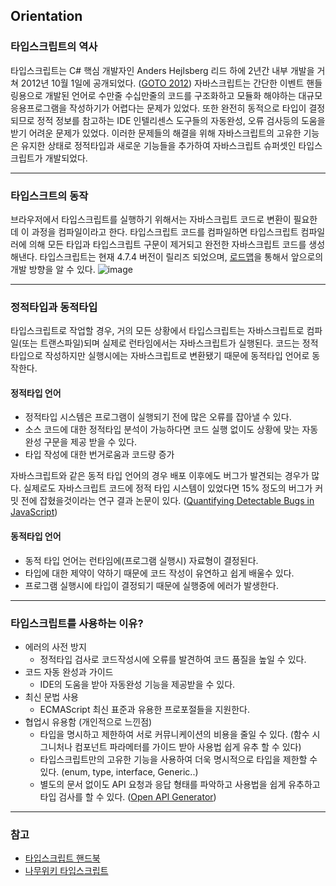 ## Orientation

### 타입스크립트의 역사
타입스크립트는 C# 핵심 개발자인 Anders Hejlsberg 리드 하에 2년간 내부 개발을 거쳐 2012년 10월 1일에 공개되었다. ([GOTO 2012](https://www.youtube.com/watch?v=3dqZW_DqHIQ&ab_channel=GOTOConferences))
자바스크립트는 간단한 이벤트 핸들링용으로 개발된 언어로 수만줄 수십만줄의 코드를 구조화하고 모듈화 해야하는 대규모 응용프로그램을 작성하기가 어렵다는 문제가 있었다. 
또한 완전히 동적으로 타입이 결정되므로 정적 정보를 참고하는 IDE 인텔리센스 도구들의 자동완성, 오류 검사등의 도움을 받기 어려운 문제가 있었다.
이러한 문제들의 해결을 위해 자바스크립트의 고유한 기능은 유지한 상태로 정적타입과 새로운 기능들을 추가하여 자바스크립트 슈퍼셋인 타입스크립트가 개발되었다.

---
### 타입스크트의 동작
브라우저에서 타입스크립트를 실행하기 위해서는 자바스크립트 코드로 변환이 필요한데 이 과정을 컴파일이라고 한다.
타입스크립트 코드를 컴파일하면 타입스크립트 컴파일러에 의해 모든 타입과 타입스크립트 구문이 제거되고 완전한 자바스크립트 코드를 생성해낸다.
타입스크립트는 현재 4.7.4 버전이 릴리즈 되었으며, [로드맵](https://github.com/Microsoft/TypeScript/wiki/Roadmap)을 통해서 앞으로의 개발 방향을 알 수 있다.
![image](https://user-images.githubusercontent.com/6733004/176998645-88978d10-221b-44d0-b6da-7f7b50554cba.png)


---
### 정적타입과 동적타입
타입스크립트로 작업할 경우, 거의 모든 상황에서 타입스크립트는 자바스크립트로 컴파일(또는 트랜스파일)되며 실제로 런타임에서는 자바스크립트가 실행된다. 
코드는 정적타입으로 작성하지만 실행시에는 자바스크립트로 변환됐기 때문에 동적타입 언어로 동작한다.

#### 정적타입 언어
- 정적타입 시스템은 프로그램이 실행되기 전에 많은 오류를 잡아낼 수 있다.
- 소스 코드에 대한 정적타입 분석이 가능하다면 코드 실행 없이도 상황에 맞는 자동 완성 구문을 제공 받을 수 있다.
- 타입 작성에 대한 번거로움과 코드량 증가

자바스크립트와 같은 동적 타입 언어의 경우 배포 이후에도 버그가 발견되는 경우가 많다. 실제로도 자바스크립트 코드에 정적 타입 시스템이 있었다면 15% 정도의 버그가 커밋 전에 잡혔을것이라는 연구 결과 논문이 있다. ([Quantifying Detectable Bugs in JavaScript](https://www.microsoft.com/en-us/research/wp-content/uploads/2017/09/gao2017javascript.pdf))

#### 동적타입 언어
- 동적 타입 언어는 런타임에(프로그램 실행시) 자료형이 결정된다.
- 타입에 대한 제약이 약하기 때문에 코드 작성이 유연하고 쉽게 배울수 있다.
- 프로그램 실행시에 타입이 결정되기 때문에 실행중에 에러가 발생한다.

---
### 타입스크립트를 사용하는 이유?
- 에러의 사전 방지 
  - 정적타입 검사로  코드작성시에 오류를 발견하여 코드 품질을 높일 수 있다.
- 코드 자동 완성과 가이드
  - IDE의 도움을 받아 자동완성 기능을 제공받을 수 있다.
- 최신 문법 사용
  - ECMAScript 최신 표준과 유용한 프로포절들을 지원한다.
- 협업시 유용함 (개인적으로 느낀점)
  - 타입을 명시하고 제한하여 서로 커뮤니케이션의 비용을 줄일 수 있다. (함수 시그니처나 컴포넌트 파라메터를 가이드 받아 사용법 쉽게 유추 할 수 있다)
  - 타입스크립트만의 고유한 기능을 사용하여 더욱 명시적으로 타입을 제한할 수 있다. (enum, type, interface, Generic..)
  - 별도의 문서 없이도 API 요청과 응답 형태를 파악하고 사용법을 쉽게 유추하고 타입 검사를 할 수 있다. ([Open API Generator](https://egg-programmer.tistory.com/287))

---
### 참고
- [타입스크립트 핸드북](https://joshua1988.github.io/ts/why-ts.html#%EC%99%9C-%ED%83%80%EC%9E%85%EC%8A%A4%ED%81%AC%EB%A6%BD%ED%8A%B8%EB%A5%BC-%EC%8D%A8%EC%95%BC%ED%95%A0%EA%B9%8C%EC%9A%94)
- [나무위키 타입스크립트](https://namu.wiki/w/TypeScript)
